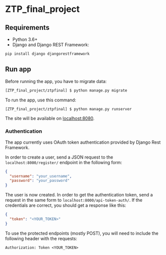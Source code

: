 # ZTP_final_project

## Requirements

* Python 3.6+
* Django and Django REST Framework:

```bash
pip install django djangorestframework
```

## Run app

Before running the app, you have to migrate data:

```bash
[ZTP_final_project/ztpfinal] $ python manage.py migrate
```

To run the app, use this command:

```bash
[ZTP_final_project/ztpfinal] $ python manage.py runserver
```

The site will be available on [localhost:8080](http://localhost:8080).

### Authentication

The app currently uses OAuth token authentication provided by Django Rest Framework.

In order to create a user, send a JSON request to the `localhost:8000/register/` endpoint in the following form:

```json
{
  "username": "your_username",
  "password": "your_password"
}
```

The user is now created. In order to get the authentication token, send a request in the same form to `localhost:8000/api-token-auth/`.
If the credentials are correct, you should get a response like this:

```json
{
  "token": "<YOUR_TOKEN>"
}
```

To use the protected endpoints (mostly POST), you will need to include the following header with the requests:
```
Authorization: Token <YOUR_TOKEN>
```
